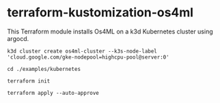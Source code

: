 # terraform-kustomization-os4ml

This Terraform module installs Os4ML on a k3d Kubernetes cluster using argocd.

`k3d cluster create os4ml-cluster --k3s-node-label 'cloud.google.com/gke-nodepool=highcpu-pool@server:0'`

`cd ./examples/kubernetes`

`terraform init`

`terraform apply --auto-approve`

